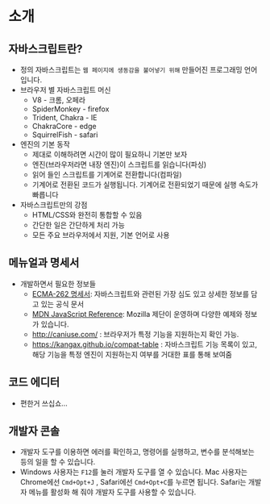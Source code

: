 # 소개

## 자바스크립트란?

- 정의
  자바스크립트는 `웹 페이지에 생동감을 불어넣기 위해` 만들어진 프로그래밍 언어입니다.
- 브라우저 별 자바스크립트 머신
  - V8 - 크롬, 오페라
  - SpiderMonkey - firefox
  - Trident, Chakra - IE
  - ChakraCore - edge
  - SquirrelFish - safari
- 엔진의 기본 동작
  - 제대로 이해하려면 시간이 많이 필요하니 기본만 보자
  - 엔진(브라우저라면 내장 엔진)이 스크립트를 읽습니다(파싱)
  - 읽어 들인 스크립트를 기계어로 전환합니다(컴파일)
  - 기계어로 전환된 코드가 실행됩니다. 기계어로 전환되었기 때문에 실행 속도가 빠릅니다
- 자바스크립트만의 강점
  - HTML/CSS와 완전히 통합할 수 있음
  - 간단한 일은 간단하게 처리 가능
  - 모든 주요 브라우저에서 지원, 기본 언어로 사용

## 메뉴얼과 명세서

- 개발하면서 필요한 정보들
  - [ECMA-262 명세서](https://www.ecma-international.org/publications/standards/Ecma-262.htm): 자바스크립트와 관련된 가장 심도 있고 상세한 정보를 담고 있는 공식 문서
  - [MDN JavaScript Reference](https://developer.mozilla.org/en-US/docs/Web/JavaScript/Reference): Mozilla 제단이 운영하며 다양한 예제와 정보가 있습니다.
  - http://caniuse.com/ : 브라우저가 특정 기능을 지원하는지 확인 가능.
  - https://kangax.github.io/compat-table : 자바스크립트 기능 목록이 있고, 해당 기능을 특정 엔진이 지원하는지 여부를 거대한 표를 통해 보여줌

## 코드 에디터

- 편한거 쓰십쇼…

## 개발자 콘솔

- 개발자 도구를 이용하면 에러를 확인하고, 명령어를 실행하고, 변수를 분석해보는 등의 일을 할 수 있습니다.
- Windows 사용자는 `F12`를 눌러 개발자 도구를 열 수 있습니다. Mac 사용자는 Chrome에선 `Cmd+Opt+J` , Safari에선 `Cmd+Opt+C`를 누르면 됩니다. Safari는 개발자 메뉴를 활성화 해 줘야 개발자 도구를 사용할 수 있습니다.
